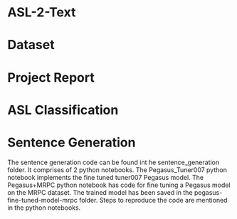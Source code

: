 # ASL-2-Text
<h1>Dataset</h1>
<h1>Project Report</h1>
<h1> ASL Classification</h1>
<h1>Sentence Generation</h1>
The sentence generation code can be found int he sentence_generation folder. It comprises of 2 python notebooks. The Pegasus_Tuner007 python notebook implements the fine tuned tuner007 Pegasus model. The Pegasus+MRPC python notebook has code for fine tuning a Pegasus model on the MRPC dataset. The trained model has been saved in the pegasus-fine-tuned-model-mrpc folder. Steps to reproduce the code are mentioned in the python notebooks.
